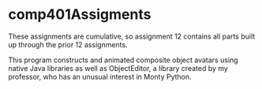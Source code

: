 # comp401Assigments

These assignments are cumulative, so assignment 12 contains all parts built up through the prior 12 assignments.

This program constructs and animated composite object avatars using native Java libraries as well as ObjectEditor,
a library created by my professor, who has an unusual interest in Monty Python.
